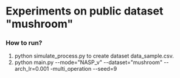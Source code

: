 # Experiments on public dataset "mushroom"

### How to run?

1. python simulate\_process.py to create dataset data_sample.csv.
2. python main.py --mode="NASP\_v" --dataset="mushroom" --arch_lr=0.001 -multi\_operation --seed=9